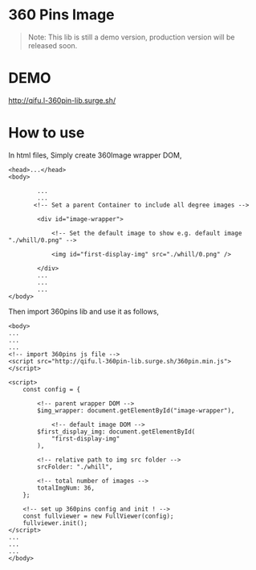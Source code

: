 # 360 Pins Image

> Note: This lib is still a demo version, production version will be released soon.

# DEMO

http://qifu.l-360pin-lib.surge.sh/

# How to use

In html files, Simply create 360Image wrapper DOM,

```
<head>...</head>
<body>

        ...
        ...
       <!-- Set a parent Container to include all degree images -->

        <div id="image-wrapper">

            <!-- Set the default image to show e.g. default image "./whill/0.png" -->

            <img id="first-display-img" src="./whill/0.png" />

        </div>
        ...
        ...
        ...
</body>
```

Then import 360pins lib and use it as follows,

```
<body>
...
...
...
<!-- import 360pins js file -->
<script src="http://qifu.l-360pin-lib.surge.sh/360pin.min.js"></script>

<script>
    const config = {

        <!-- parent wrapper DOM -->
        $img_wrapper: document.getElementById("image-wrapper"),

            <!-- default image DOM -->
        $first_display_img: document.getElementById(
            "first-display-img"
        ),

        <!-- relative path to img src folder -->
        srcFolder: "./whill",

        <!-- total number of images -->
        totalImgNum: 36,
    };

    <!-- set up 360pins config and init ! -->
    const fullviewer = new FullViewer(config);
    fullviewer.init();
</script>
...
...
...
</body>

```
